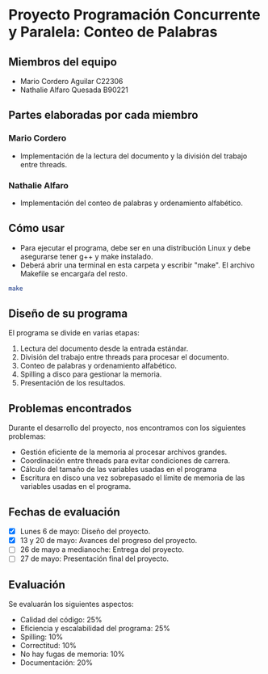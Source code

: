 # Proyecto Programación Concurrente y Paralela: Conteo de Palabras

## Miembros del equipo
- Mario Cordero Aguilar C22306
- Nathalie Alfaro Quesada B90221

## Partes elaboradas por cada miembro
### Mario Cordero
- Implementación de la lectura del documento y la división del trabajo entre threads.

### Nathalie Alfaro
- Implementación del conteo de palabras y ordenamiento alfabético.

## Cómo usar
- Para ejecutar el programa, debe ser en una distribución Linux y debe asegurarse tener g++ y make instalado.
- Deberá abrir una terminal en esta carpeta y escribir "make". El archivo Makefile se encargaŕa del resto.

```bash
make
```

## Diseño de su programa
El programa se divide en varias etapas:
1. Lectura del documento desde la entrada estándar.
2. División del trabajo entre threads para procesar el documento.
3. Conteo de palabras y ordenamiento alfabético.
4. Spilling a disco para gestionar la memoria.
5. Presentación de los resultados.

## Problemas encontrados
Durante el desarrollo del proyecto, nos encontramos con los siguientes problemas:
- Gestión eficiente de la memoria al procesar archivos grandes.
- Coordinación entre threads para evitar condiciones de carrera.
- Cálculo del tamaño de las variables usadas en el programa
- Escritura en disco una vez sobrepasado el límite de memoria de las variables usadas en el programa.

## Fechas de evaluación
- [x] Lunes 6 de mayo: Diseño del proyecto.
- [x] 13 y 20 de mayo: Avances del progreso del proyecto.
- [ ] 26 de mayo a medianoche: Entrega del proyecto.
- [ ] 27 de mayo: Presentación final del proyecto.

## Evaluación
Se evaluarán los siguientes aspectos:
- Calidad del código: 25%
- Eficiencia y escalabilidad del programa: 25%
- Spilling: 10%
- Correctitud: 10%
- No hay fugas de memoria: 10%
- Documentación: 20%